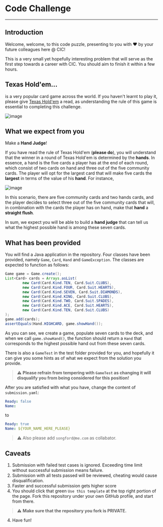 # Code Challenge

----

## Introduction
Welcome, welcome, to this code puzzle, presenting to you with ❤️ by your future colleagues here @ CIC!

This is a very small yet hopefully interesting problem that will serve as the first step towards a career with CIC. You should aim to finish it within a few hours. 

## Texas Hold'em...

is a very popular card game across the world. If you haven't learnt to play it, please give [Texas Hold'em](https://en.wikipedia.org/wiki/Texas_hold_%27em) a read, as understanding the rule of this game is essential to completing this challenge. 

![image](https://user-images.githubusercontent.com/7297840/111072409-77769680-8515-11eb-8fc5-46991b5ee577.png)

## What we expect from you

Make a **Hand Judge**!

If you have read the rule of Texas Hold'em (**please do**), you will understand that the winner in a round of Texas Hold'em is determined by the **hands**. In essence, a hand is the five cards a player has at the end of each round, which consist of two cards on hand and three out of the five community cards. The player will opt for the largest card that will make five cards the **largest** in terms of the value of his **hand**. For instance,

![image](https://user-images.githubusercontent.com/7297840/111101545-1be3f180-8585-11eb-8faa-ae12e1b1d28b.png)

In this scenario, there are five community cards and two hands cards, and the player decides to select three out of the five community cards that will, in combination with the cards the player has on hand, make that **hand** a **straight flush**. 

In sum, we expect you will be able to build a **hand judge** that can tell us what the highest possible hand is among these seven cards.

## What has been provided

You will find a Java application in the repository. Four classes have been provided, namely `Game`, `Card`, `Hand` and `GameException`. The classes are expected to function as follows:

```java
Game game = Game.create();
List<Card> cards = Arrays.asList(
        new Card(Card.Kind.TEN, Card.Suit.CLUBS),
        new Card(Card.Kind.FOUR, Card.Suit.HEARTS),
        new Card(Card.Kind.SEVEN, Card.Suit.DIAMONDS),
        new Card(Card.Kind.KING, Card.Suit.CLUBS),
        new Card(Card.Kind.TWO, Card.Suit.SPADES),
        new Card(Card.Kind.ACE, Card.Suit.HEARTS),
        new Card(Card.Kind.TEN, Card.Suit.CLUBS)
);
game.add(cards);
assertEquals(Hand.HIGHCARD, game.showHand());
```

As you can see, we create a game, populate seven cards to the deck, and when we call `game.showHand()`, the function should return a `Hand` that corresponds to the highest possible hand out from these seven cards. 

There is also a `GameTest` in the test folder provided for you, and hopefully it can give you some hints as of what we expect from the solution you provide. 

> ⚠️ **Please refrain from tempering with `GameTest` as changing it will disqualify you from being considered for this position!**

After you are satisfied with what you have, change the content of `submission.yaml`:
```yaml
Ready: false
Name: 
```
to
```yaml
Ready: true
Name: ${YOUR_NAME_HERE_PLEASE}
```
> ⚠️ Also please add `songford@me.com` as collabator. 

## Caveats

1. Submission with failed test cases is ignored. Exceeding time limit without successful submission means failure.
2. Submission with all tests passed will be reviewed, cheating would cause disqualification.
3. Faster and successful submission gets higher score   
4. You should click that green `Use this template` at the top right portion of the page. Fork this repository under your own GitHub profile, and start from there.
> :warning: **Make sure that the repository you fork is **PRIVATE**.** 
4. Have fun!
